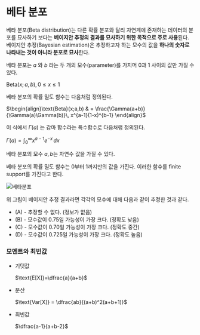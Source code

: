 # 베타 분포

베타 분포(Beta distribution)는 다른 확률 분포와 달리 자연계에 존재하는 데이터의 분포를 묘사하기 보다는 **베이지안 추정의 결과를 묘사하기 위한 목적으로 주로 사용**된다. 베이지안 추정(Bayesian estimation)은 추정하고자 하는 모수의 값을 **하나의 숫자로 나타내는 것이 아니라 분포로 묘사**한다. 

베타 분포는 $a$ 와 $b$ 라는 두 개의 모수(parameter)를 가지머 0과 1 사이의 값만 가질 수 있다.

$\text{Beta}(x; a, b), 0\leq x\leq1$

베타 분포의 확률 밀도 함수는 다음처럼 정의된다.

$\begin{align}\text{Beta}(x;a,b) & = \frac{\Gamma(a+b)}{\Gamma(a)\Gamma(b)}\, x^{a-1}(1-x)^{b-1} \end{align}$

이 식에서 $\Gamma(a)$ 는 감마 함수라는 특수함수로 다음처럼 정의된다.

$\Gamma(a) = \int_0^\infty  x^{a-1} e^{-x}\, dx$

베타 분포의 모수 $a,b$는 자연수 값을 가질 수 있다.

베타 분포의 확률 밀도 함수는 0부터 1까지만의 값을 가진다. 이러한 함수를 finite support를 가진다고 한다.

![베타분포](../../math_img/베타분포.png)

위 그림이 베이지안 추정 결과라면 각각의 모수에 대해 다음과 같이 추정한 것과 같다.

- (A) - 추정할 수 없다. (정보가 없음)
- (B) - 모수값이 0.75일 가능성이 가장 크다. (정확도 낮음)
- (C) - 모수값이 0.70일 가능성이 가장 크다. (정확도 중간)
- (D) - 모수값이 0.725일 가능성이 가장 크다. (정확도 높음)



### 모멘트와 최빈값

- 기댓값

  $\text{E[X]}=\dfrac{a}{a+b}$

- 분산

  $\text{Var[X]} = \dfrac{ab}{(a+b)^2(a+b+1)}$

- 최빈값

  $\dfrac{a-1}{a+b-2}$